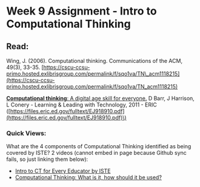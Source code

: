 # Week 9 Assignment - Intro to Computational Thinking

## Read:

Wing, J. \(2006\). Computational thinking. Communications of the ACM, 49\(3\), 33-35. [https://cscu-ccsu-primo.hosted.exlibrisgroup.com/permalink/f/sqo1va/TN\_acm1118215](https://cscu-ccsu-primo.hosted.exlibrisgroup.com/permalink/f/sqo1va/TN_acm1118215)

[**Computational thinking**: A digital age skill for everyone.](https://eric.ed.gov/?id=EJ918910) D Barr, J Harrison, L Conery - Learning & Leading with Technology, 2011 - ERIC \([https://files.eric.ed.gov/fulltext/EJ918910.pdf](https://files.eric.ed.gov/fulltext/EJ918910.pdf)\)

### Quick Views: 

What are the 4 components of Computational Thinking identified as being covered by ISTE? 2 videos \(cannot embed in page because Github sync fails, so just linking them below\):

* [I](https://youtu.be/QRIgc5XzApQ)[ntro to CT for Every Educator by ISTE](https://youtu.be/QRIgc5XzApQ) 
* [Computational Thinking: What is it, how should it be used?](https://youtu.be/qbnTZCj0ugI)



